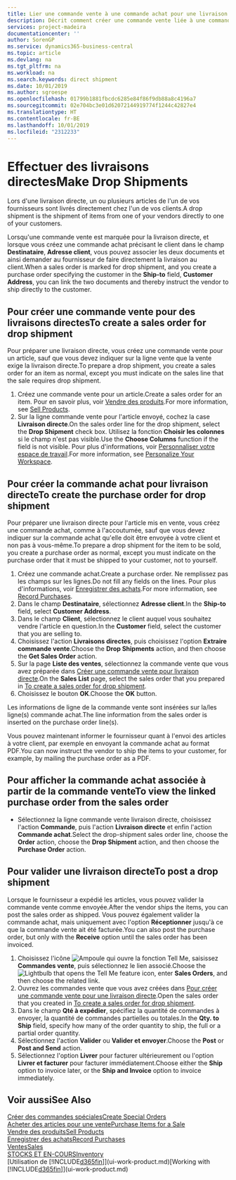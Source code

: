 ```yaml
---
title: Lier une commande vente à une commande achat pour une livraison directe | Microsoft Docs
description: Décrit comment créer une commande vente liée à une commande achat pour permettre la livraison directe du fournisseur au client.
services: project-madeira
documentationcenter: ''
author: SorenGP
ms.service: dynamics365-business-central
ms.topic: article
ms.devlang: na
ms.tgt_pltfrm: na
ms.workload: na
ms.search.keywords: direct shipment
ms.date: 10/01/2019
ms.author: sgroespe
ms.openlocfilehash: 01799b1881fbcdc6285e84f86f9db88a8c4196a7
ms.sourcegitcommit: 02e704bc3e01d62072144919774f1244c42827e4
ms.translationtype: HT
ms.contentlocale: fr-BE
ms.lasthandoff: 10/01/2019
ms.locfileid: "2312233"
---
```

# <a name="make-drop-shipments"></a><span data-ttu-id="67b94-103">Effectuer des livraisons directes</span><span class="sxs-lookup"><span data-stu-id="67b94-103">Make Drop Shipments</span></span>
<span data-ttu-id="67b94-104">Lors d'une livraison directe, un ou plusieurs articles de l'un de vos fournisseurs sont livrés directement chez l'un de vos clients.</span><span class="sxs-lookup"><span data-stu-id="67b94-104">A drop shipment is the shipment of items from one of your vendors directly to one of your customers.</span></span>

<span data-ttu-id="67b94-105">Lorsqu'une commande vente est marquée pour la livraison directe, et lorsque vous créez une commande achat précisant le client dans le champ **Destinataire**, **Adresse client**, vous pouvez associer les deux documents et ainsi demander au fournisseur de faire directement la livraison au client.</span><span class="sxs-lookup"><span data-stu-id="67b94-105">When a sales order is marked for drop shipment, and you create a purchase order specifying the customer in the **Ship-to** field, **Customer Address**, you can link the two documents and thereby instruct the vendor to ship directly to the customer.</span></span>

## <a name="to-create-a-sales-order-for-drop-shipment"></a><span data-ttu-id="67b94-106">Pour créer une commande vente pour des livraisons directes</span><span class="sxs-lookup"><span data-stu-id="67b94-106">To create a sales order for drop shipment</span></span>
<span data-ttu-id="67b94-107">Pour préparer une livraison directe, vous créez une commande vente pour un article, sauf que vous devez indiquer sur la ligne vente que la vente exige la livraison directe.</span><span class="sxs-lookup"><span data-stu-id="67b94-107">To prepare a drop shipment, you create a sales order for an item as normal, except you must indicate on the sales line that the sale requires drop shipment.</span></span>

1. <span data-ttu-id="67b94-108">Créez une commande vente pour un article.</span><span class="sxs-lookup"><span data-stu-id="67b94-108">Create a sales order for an item.</span></span> <span data-ttu-id="67b94-109">Pour en savoir plus, voir [Vendre des produits](sales-how-sell-products.md).</span><span class="sxs-lookup"><span data-stu-id="67b94-109">For more information, see [Sell Products](sales-how-sell-products.md).</span></span>
2. <span data-ttu-id="67b94-110">Sur la ligne commande vente pour l'article envoyé, cochez la case **Livraison directe**.</span><span class="sxs-lookup"><span data-stu-id="67b94-110">On the sales order line for the drop shipment, select the **Drop Shipment** check box.</span></span> <span data-ttu-id="67b94-111">Utilisez la fonction **Choisir les colonnes** si le champ n'est pas visible.</span><span class="sxs-lookup"><span data-stu-id="67b94-111">Use the **Choose Columns** function if the field is not visible.</span></span> <span data-ttu-id="67b94-112">Pour plus d'informations, voir [Personnaliser votre espace de travail](ui-personalization-user.md).</span><span class="sxs-lookup"><span data-stu-id="67b94-112">For more information, see [Personalize Your Workspace](ui-personalization-user.md).</span></span>

## <a name="to-create-the-purchase-order-for-drop-shipment"></a><span data-ttu-id="67b94-113">Pour créer la commande achat pour livraison directe</span><span class="sxs-lookup"><span data-stu-id="67b94-113">To create the purchase order for drop shipment</span></span>
<span data-ttu-id="67b94-114">Pour préparer une livraison directe pour l'article mis en vente, vous créez une commande achat, comme à l'accoutumée, sauf que vous devez indiquer sur la commande achat qu'elle doit être envoyée à votre client et non pas à vous-même.</span><span class="sxs-lookup"><span data-stu-id="67b94-114">To prepare a drop shipment for the item to be sold, you create a purchase order as normal, except you must indicate on the purchase order that it must be shipped to your customer, not to yourself.</span></span>

1. <span data-ttu-id="67b94-115">Créez une commande achat.</span><span class="sxs-lookup"><span data-stu-id="67b94-115">Create a purchase order.</span></span> <span data-ttu-id="67b94-116">Ne remplissez pas les champs sur les lignes.</span><span class="sxs-lookup"><span data-stu-id="67b94-116">Do not fill any fields on the lines.</span></span> <span data-ttu-id="67b94-117">Pour plus d'informations, voir [Enregistrer des achats](purchasing-how-record-purchases.md).</span><span class="sxs-lookup"><span data-stu-id="67b94-117">For more information, see [Record Purchases](purchasing-how-record-purchases.md).</span></span>
2. <span data-ttu-id="67b94-118">Dans le champ **Destinataire**, sélectionnez **Adresse client**.</span><span class="sxs-lookup"><span data-stu-id="67b94-118">In the **Ship-to** field, select **Customer Address**.</span></span>
3. <span data-ttu-id="67b94-119">Dans le champ **Client**, sélectionnez le client auquel vous souhaitez vendre l'article en question.</span><span class="sxs-lookup"><span data-stu-id="67b94-119">In the **Customer** field, select the customer that you are selling to.</span></span>
3. <span data-ttu-id="67b94-120">Choisissez l'action **Livraisons directes**, puis choisissez l'option **Extraire commande vente**.</span><span class="sxs-lookup"><span data-stu-id="67b94-120">Choose the **Drop Shipments** action, and then choose the **Get Sales Order** action.</span></span>
4. <span data-ttu-id="67b94-121">Sur la page **Liste des ventes**, sélectionnez la commande vente que vous avez préparée dans [Créer une commande vente pour livraison directe](sales-how-drop-shipment.md#to-create-a-sales-order-for-drop-shipment).</span><span class="sxs-lookup"><span data-stu-id="67b94-121">On the **Sales List** page, select the sales order that you prepared in [To create a sales order for drop shipment](sales-how-drop-shipment.md#to-create-a-sales-order-for-drop-shipment).</span></span>
5. <span data-ttu-id="67b94-122">Choisissez le bouton **OK**.</span><span class="sxs-lookup"><span data-stu-id="67b94-122">Choose the **OK** button.</span></span>

<span data-ttu-id="67b94-123">Les informations de ligne de la commande vente sont insérées sur la/les ligne(s) commande achat.</span><span class="sxs-lookup"><span data-stu-id="67b94-123">The line information from the sales order is inserted on the purchase order line(s).</span></span>

<span data-ttu-id="67b94-124">Vous pouvez maintenant informer le fournisseur quant à l'envoi des articles à votre client, par exemple en envoyant la commande achat au format PDF.</span><span class="sxs-lookup"><span data-stu-id="67b94-124">You can now instruct the vendor to ship the items to your customer, for example, by mailing the purchase order as a PDF.</span></span>     

## <a name="to-view-the-linked-purchase-order-from-the-sales-order"></a><span data-ttu-id="67b94-125">Pour afficher la commande achat associée à partir de la commande vente</span><span class="sxs-lookup"><span data-stu-id="67b94-125">To view the linked purchase order from the sales order</span></span>
* <span data-ttu-id="67b94-126">Sélectionnez la ligne commande vente livraison directe, choisissez l'action **Commande**, puis l'action **Livraison directe** et enfin l'action **Commande achat**.</span><span class="sxs-lookup"><span data-stu-id="67b94-126">Select the drop-shipment sales order line, choose the **Order** action, choose the **Drop Shipment** action, and then choose the **Purchase Order** action.</span></span>

## <a name="to-post-a-drop-shipment"></a><span data-ttu-id="67b94-127">Pour valider une livraison directe</span><span class="sxs-lookup"><span data-stu-id="67b94-127">To post a drop shipment</span></span>
<span data-ttu-id="67b94-128">Lorsque le fournisseur a expédié les articles, vous pouvez valider la commande vente comme envoyée.</span><span class="sxs-lookup"><span data-stu-id="67b94-128">After the vendor ships the items, you can post the sales order as shipped.</span></span> <span data-ttu-id="67b94-129">Vous pouvez également valider la commande achat, mais uniquement avec l'option **Réceptionner** jusqu'à ce que la commande vente ait été facturée.</span><span class="sxs-lookup"><span data-stu-id="67b94-129">You can also post the purchase order, but only with the **Receive** option until the sales order has been invoiced.</span></span>

1. <span data-ttu-id="67b94-130">Choisissez l'icône ![Ampoule qui ouvre la fonction Tell Me](media/ui-search/search_small.png "Dites-moi ce que vous voulez faire"), saisissez **Commandes vente**, puis sélectionnez le lien associé.</span><span class="sxs-lookup"><span data-stu-id="67b94-130">Choose the ![Lightbulb that opens the Tell Me feature](media/ui-search/search_small.png "Tell me what you want to do") icon, enter **Sales Orders**, and then choose the related link.</span></span>
2. <span data-ttu-id="67b94-131">Ouvrez les commandes vente que vous avez créées dans [Pour créer une commande vente pour une livraison directe]().</span><span class="sxs-lookup"><span data-stu-id="67b94-131">Open the sales order that you created in [To create a sales order for drop shipment]().</span></span>
3. <span data-ttu-id="67b94-132">Dans le champ **Qté à expédier**, spécifiez la quantité de commandes à envoyer, la quantité de commandes partielles ou totales.</span><span class="sxs-lookup"><span data-stu-id="67b94-132">In the **Qty. to Ship** field, specify how many of the order quantity to ship, the full or a partial order quantity.</span></span>
4. <span data-ttu-id="67b94-133">Sélectionnez l'action **Valider** ou **Valider et envoyer**.</span><span class="sxs-lookup"><span data-stu-id="67b94-133">Choose the **Post** or **Post and Send** action.</span></span>
5. <span data-ttu-id="67b94-134">Sélectionnez l'option **Livrer** pour facturer ultérieurement ou l'option **Livrer et facturer** pour facturer immédiatement.</span><span class="sxs-lookup"><span data-stu-id="67b94-134">Choose either the **Ship** option to invoice later, or the **Ship and Invoice** option to invoice immediately.</span></span>

## <a name="see-also"></a><span data-ttu-id="67b94-135">Voir aussi</span><span class="sxs-lookup"><span data-stu-id="67b94-135">See Also</span></span>
[<span data-ttu-id="67b94-136">Créer des commandes spéciales</span><span class="sxs-lookup"><span data-stu-id="67b94-136">Create Special Orders</span></span>](sales-how-to-create-special-orders.md)  
[<span data-ttu-id="67b94-137">Acheter des articles pour une vente</span><span class="sxs-lookup"><span data-stu-id="67b94-137">Purchase Items for a Sale</span></span>](purchasing-how-purchase-products-sale.md)  
[<span data-ttu-id="67b94-138">Vendre des produits</span><span class="sxs-lookup"><span data-stu-id="67b94-138">Sell Products</span></span>](sales-how-sell-products.md)  
[<span data-ttu-id="67b94-139">Enregistrer des achats</span><span class="sxs-lookup"><span data-stu-id="67b94-139">Record Purchases</span></span>](purchasing-how-record-purchases.md)  
[<span data-ttu-id="67b94-140">Ventes</span><span class="sxs-lookup"><span data-stu-id="67b94-140">Sales</span></span>](sales-manage-sales.md)  
[<span data-ttu-id="67b94-141">STOCKS ET EN-COURS</span><span class="sxs-lookup"><span data-stu-id="67b94-141">Inventory</span></span>](inventory-manage-inventory.md)  
<span data-ttu-id="67b94-142">[Utilisation de [!INCLUDE[d365fin](includes/d365fin_md.md)]](ui-work-product.md)</span><span class="sxs-lookup"><span data-stu-id="67b94-142">[Working with [!INCLUDE[d365fin](includes/d365fin_md.md)]](ui-work-product.md)</span></span>
